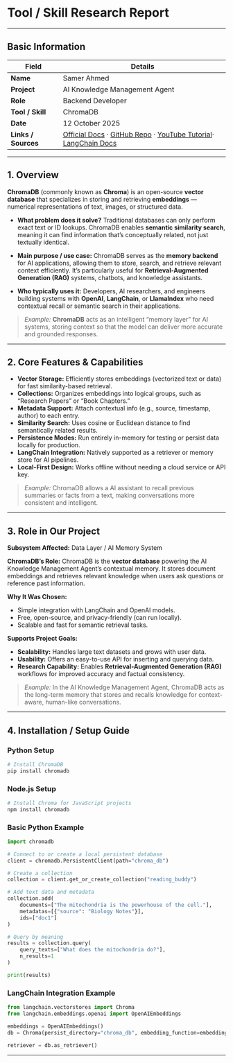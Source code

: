 # Tool / Skill Research Report

---

## Basic Information

| Field               | Details                                                                                                                                                                                                                 |
| ------------------- | ----------------------------------------------------------------------------------------------------------------------------------------------------------------------------------------------------------------------- |
| **Name**            | Samer Ahmed                                                                                                                                                                                                             |
| **Project**         | AI Knowledge Management Agent                                                                                                                                                                                           |
| **Role**            | Backend Developer                                                                                                                                                                                       |
| **Tool / Skill**    | ChromaDB                                                                                                                                                                                                                |
| **Date**            | 12 October 2025                                                                                                                                                                                                         |
| **Links / Sources** | [Official Docs](https://docs.trychroma.com/) · [GitHub Repo](https://github.com/chroma-core/chroma) · [YouTube Tutorial](https://www.youtube.com/watch?v=QSW2L8dkaZk&list=PL58zEckBH8fA-R1ifTjTIjrdc3QKSk6hI)· [LangChain Docs](https://python.langchain.com/) |

---

## 1. Overview

**ChromaDB** (commonly known as **Chroma**) is an open-source **vector database** that specializes in storing and retrieving **embeddings** — numerical representations of text, images, or structured data.

* **What problem does it solve?**
  Traditional databases can only perform exact text or ID lookups. ChromaDB enables **semantic similarity search**, meaning it can find information that’s conceptually related, not just textually identical.

* **Main purpose / use case:**
  ChromaDB serves as the **memory backend** for AI applications, allowing them to store, search, and retrieve relevant context efficiently. It’s particularly useful for **Retrieval-Augmented Generation (RAG)** systems, chatbots, and knowledge assistants.

* **Who typically uses it:**
  Developers, AI researchers, and engineers building systems with **OpenAI**, **LangChain**, or **LlamaIndex** who need contextual recall or semantic search in their applications.

> *Example:*
> **ChromaDB** acts as an intelligent “memory layer” for AI systems, storing context so that the model can deliver more accurate and grounded responses.

---

## 2. Core Features & Capabilities

* **Vector Storage:** Efficiently stores embeddings (vectorized text or data) for fast similarity-based retrieval.
* **Collections:** Organizes embeddings into logical groups, such as “Research Papers” or “Book Chapters.”
* **Metadata Support:** Attach contextual info (e.g., source, timestamp, author) to each entry.
* **Similarity Search:** Uses cosine or Euclidean distance to find semantically related results.
* **Persistence Modes:** Run entirely in-memory for testing or persist data locally for production.
* **LangChain Integration:** Natively supported as a retriever or memory store for AI pipelines.
* **Local-First Design:** Works offline without needing a cloud service or API key.

> *Example:*
> ChromaDB allows a AI assistant to recall previous summaries or facts from a text, making conversations more consistent and intelligent.

---

## 3. Role in Our Project

**Subsystem Affected:** Data Layer / AI Memory System

**ChromaDB’s Role:**
ChromaDB is the **vector database** powering the AI Knowledge Management Agent’s contextual memory. It stores document embeddings and retrieves relevant knowledge when users ask questions or reference past information.

**Why It Was Chosen:**

* Simple integration with LangChain and OpenAI models.
* Free, open-source, and privacy-friendly (can run locally).
* Scalable and fast for semantic retrieval tasks.

**Supports Project Goals:**

* **Scalability:** Handles large text datasets and grows with user data.
* **Usability:** Offers an easy-to-use API for inserting and querying data.
* **Research Capability:** Enables **Retrieval-Augmented Generation (RAG)** workflows for improved accuracy and factual consistency.

> *Example:*
> In the AI Knowledge Management Agent, ChromaDB acts as the long-term memory that stores and recalls knowledge for context-aware, human-like conversations.

---

## 4. Installation / Setup Guide

### **Python Setup**

```bash
# Install ChromaDB
pip install chromadb
```

### **Node.js Setup**

```bash
# Install Chroma for JavaScript projects
npm install chromadb
```

### **Basic Python Example**

```python
import chromadb

# Connect to or create a local persistent database
client = chromadb.PersistentClient(path="chroma_db")

# Create a collection
collection = client.get_or_create_collection("reading_buddy")

# Add text data and metadata
collection.add(
    documents=["The mitochondria is the powerhouse of the cell."],
    metadatas=[{"source": "Biology Notes"}],
    ids=["doc1"]
)

# Query by meaning
results = collection.query(
    query_texts=["What does the mitochondria do?"],
    n_results=1
)

print(results)
```

### **LangChain Integration Example**

```python
from langchain.vectorstores import Chroma
from langchain.embeddings.openai import OpenAIEmbeddings

embeddings = OpenAIEmbeddings()
db = Chroma(persist_directory="chroma_db", embedding_function=embeddings)

retriever = db.as_retriever()
```

---



